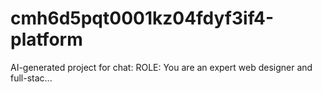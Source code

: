 # cmh6d5pqt0001kz04fdyf3if4-platform
AI-generated project for chat: ROLE: You are an expert web designer and full-stac...
